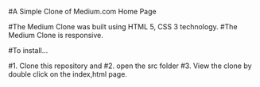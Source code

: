 #A Simple Clone of Medium.com Home Page

#The Medium Clone was built using HTML 5, CSS 3 technology.
#The Medium Clone is responsive.

#To install...

#1. Clone this repository and 
#2. open the src folder
#3. View the clone by double click on the index,html page.